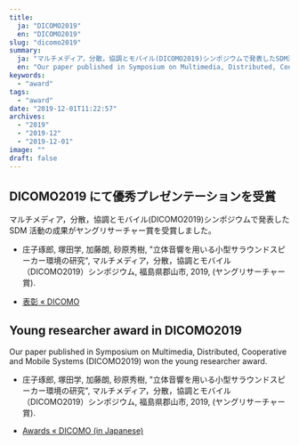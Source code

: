 ```yaml
---
title:
  ja: "DICOMO2019"
  en: "DICOMO2019"
slug: "dicomo2019"
summary:
  ja: "マルチメディア，分散，協調とモバイル(DICOMO2019)シンポジウムで発表したSDM活動の成果がヤングリサーチャー賞を受賞しました。"
  en: "Our paper published in Symposium on Multimedia, Distributed, Cooperative and Mobile Systems (DICOMO2019) won the Young researcher award."
keywords:
  - "award"
tags:
  - "award"
date: "2019-12-01T11:22:57"
archives:
  - "2019"
  - "2019-12"
  - "2019-12-01"
image: ""
draft: false
---
```


<!-- 日本語記事ここから -->
<section lang="ja" v-if="$context.locale === 'ja-jp'">

# DICOMO2019 にて優秀プレゼンテーションを受賞

マルチメディア，分散，協調とモバイル(DICOMO2019)シンポジウムで発表した SDM 活動の成果がヤングリサーチャー賞を受賞しました。

<!--  ![受賞](/images/2019/presentation_7.png)  -->

- 庄子琢郎, 塚田学, 加藤朗, 砂原秀樹, "立体音響を用いる小型サラウンドスピーカー環境の研究", マルチメディア，分散，協調とモバイル（DICOMO2019）シンポジウム, 福島県郡山市, 2019, (ヤングリサーチャー賞).

- [表彰 « DICOMO](http://dicomo.org/2019/2019/commendation/)

</section>
<!-- 日本語記事ここまで -->

<!-- English article start -->
<section lang="en" v-else>

# Young researcher award in DICOMO2019

Our paper published in Symposium on Multimedia, Distributed, Cooperative and Mobile Systems (DICOMO2019) won the young researcher award.

- 庄子琢郎, 塚田学, 加藤朗, 砂原秀樹, "立体音響を用いる小型サラウンドスピーカー環境の研究", マルチメディア，分散，協調とモバイル（DICOMO2019）シンポジウム, 福島県郡山市, 2019, (ヤングリサーチャー賞).

- [Awards « DICOMO (in Japanese)](http://dicomo.org/2019/2019/commendation/)

</section>
<!-- English article end -->
